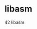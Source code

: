 # libasm

<!--
#field
Learning

#groups
42

#languages
Assembly
C

#frames and libs

-->

42 libasm
